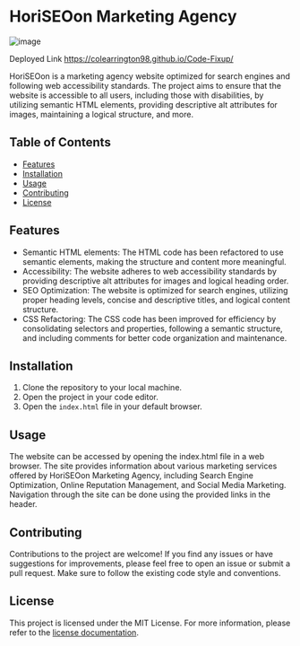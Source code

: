 # HoriSEOon Marketing Agency

![image](https://github.com/colearrington98/Code-Fixup/assets/119268105/3bafb185-9518-4ca0-a0d7-b2a9745585fe)

Deployed Link https://colearrington98.github.io/Code-Fixup/

HoriSEOon is a marketing agency website optimized for search engines and following web accessibility standards. The project aims to ensure that the website is accessible to all users, including those with disabilities, by utilizing semantic HTML elements, providing descriptive alt attributes for images, maintaining a logical structure, and more.

## Table of Contents

- [Features](#features)
- [Installation](#installation)
- [Usage](#usage)
- [Contributing](#contributing)
- [License](#license)

## Features

- Semantic HTML elements: The HTML code has been refactored to use semantic elements, making the structure and content more meaningful.
- Accessibility: The website adheres to web accessibility standards by providing descriptive alt attributes for images and logical heading order.
- SEO Optimization: The website is optimized for search engines, utilizing proper heading levels, concise and descriptive titles, and logical content structure.
- CSS Refactoring: The CSS code has been improved for efficiency by consolidating selectors and properties, following a semantic structure, and including comments for better code organization and maintenance.

## Installation
1. Clone the repository to your local machine.
2. Open the project in your code editor.
3. Open the `index.html` file in your default browser.

## Usage
The website can be accessed by opening the index.html file in a web browser. The site provides information about various marketing services offered by HoriSEOon Marketing Agency, including Search Engine Optimization, Online Reputation Management, and Social Media Marketing. Navigation through the site can be done using the provided links in the header.

## Contributing
Contributions to the project are welcome! If you find any issues or have suggestions for improvements, please feel free to open an issue or submit a pull request. Make sure to follow the existing code style and conventions.

## License
This project is licensed under the MIT License. For more information, please refer to the [license documentation](LICENSE.md).

